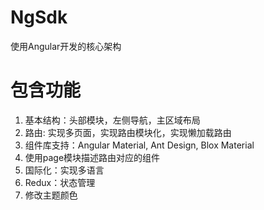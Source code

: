 

# NgSdk

使用Angular开发的核心架构

# 包含功能

1. 基本结构：头部模块，左侧导航，主区域布局
1. 路由: 实现多页面，实现路由模块化，实现懒加载路由
1. 组件库支持：Angular Material, Ant Design, Blox Material
1. 使用page模块描述路由对应的组件
1. 国际化：实现多语言
1. Redux：状态管理
1. 修改主题颜色